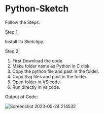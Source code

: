 # Python-Sketch

Follow the Steps:

Step 1:

Install lib Sketchpy.

Step 2:

1. First Download the code.
2. Make folder name as Python in C disk.
3. Copy the python file and past in the folder.
4. Copy Svg files and past in the folder.
5. Open folder in VS code.
6. Run directly in vs code.

Output of Code:

![Screenshot 2023-05-24 214532](https://github.com/rohanmr/Python-Sketch/assets/122428641/f822c156-f085-4706-b645-236b99658459)

